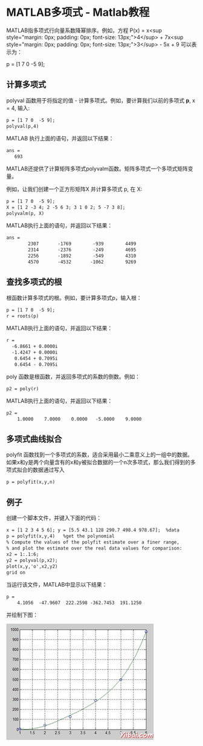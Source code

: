 # MATLAB多项式 - Matlab教程

MATLAB指多项式行向量系数降幂排序。例如，方程 P(x) = x&lt;sup style="margin: 0px; padding: 0px; font-size: 13px;"&gt;4&lt;/sup&gt; + 7x&lt;sup style="margin: 0px; padding: 0px; font-size: 13px;"&gt;3&lt;/sup&gt; - 5x + 9 可以表示为：

p = [1 7 0 -5 9];

## 计算多项式

polyval 函数用于将指定的值 - 计算多项式。例如，要计算我们以前的多项式 **p**, x = 4, 输入:

```
p = [1 7 0  -5 9];
polyval(p,4)
```

MATLAB 执行上面的语句，并返回以下结果：

```
ans =
   693

```

MATLAB还提供了计算矩阵多项式polyvalm函数。矩阵多项式一个多项式矩阵变量。

例如，让我们创建一个正方形矩阵X 并计算多项式 p, 在 X:

```
p = [1 7 0  -5 9];
X = [1 2 -3 4; 2 -5 6 3; 3 1 0 2; 5 -7 3 8];
polyvalm(p, X)
```

MATLAB执行上面的语句，并返回以下结果：

```
ans =
        2307       -1769        -939        4499
        2314       -2376        -249        4695
        2256       -1892        -549        4310
        4570       -4532       -1062        9269

```

## 查找多项式的根

根函数计算多项式的根。例如，要计算多项式p，输入根：

```
p = [1 7 0  -5 9];
r = roots(p)
```

MATLAB执行上面的语句，并返回以下结果：

```
r =
  -6.8661 + 0.0000i
  -1.4247 + 0.0000i
   0.6454 + 0.7095i
   0.6454 - 0.7095i

```

poly 函数是根函数，并返回多项式的系数的倒数。例如：

```
p2 = poly(r)
```

MATLAB执行上面的语句，并返回以下结果：

```
p2 =
    1.0000    7.0000    0.0000   -5.0000    9.0000

```

## 多项式曲线拟合

polyfit 函数找到一个多项式的系数，适合采用最小二乘意义上的一组中的数据。如果x和y是两个向量含有的x和y被拟合数据的一个n次多项式，那么我们得到的多项式拟合的数据通过写入

```
p = polyfit(x,y,n)
```

## 例子

创建一个脚本文件，并键入下面的代码：

```
x = [1 2 3 4 5 6]; y = [5.5 43.1 128 290.7 498.4 978.67];  %data
p = polyfit(x,y,4)   %get the polynomial
% Compute the values of the polyfit estimate over a finer range, 
% and plot the estimate over the real data values for comparison:
x2 = 1:.1:6;          
y2 = polyval(p,x2);
plot(x,y,'o',x2,y2)
grid on
```

当运行该文件，MATLAB中显示以下结果：

```
p =
    4.1056  -47.9607  222.2598 -362.7453  191.1250

```

并绘制下图：

![Polynomial Curve Fitting](../img/0GI42T3-0.jpg)  